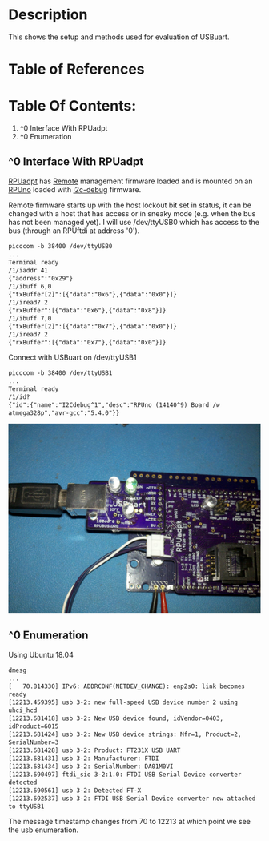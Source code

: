 # Description

This shows the setup and methods used for evaluation of USBuart.

# Table of References


# Table Of Contents:

1. ^0 Interface With RPUadpt
1. ^0 Enumeration


## ^0 Interface With RPUadpt

[RPUadpt] has [Remote] management firmware loaded and is mounted on an [RPUno] loaded with [i2c-debug] firmware.

[RPUadpt]: https://github.com/epccs/RPUadpt/
[Remote]: https://github.com/epccs/RPUadpt/tree/master/Remote
[RPUno]: https://github.com/epccs/RPUno
[i2c-debug]: https://github.com/epccs/RPUno/tree/master/i2c-debug

Remote firmware starts up with the host lockout bit set in status, it can be changed with a host that has access or in sneaky mode (e.g. when the bus has not been managed yet). I will use /dev/ttyUSB0 which has access to the bus (through an RPUftdi at address '0').

```
picocom -b 38400 /dev/ttyUSB0
...
Terminal ready
/1/iaddr 41
{"address":"0x29"}
/1/ibuff 6,0
{"txBuffer[2]":[{"data":"0x6"},{"data":"0x0"}]}
/1/iread? 2
{"rxBuffer":[{"data":"0x6"},{"data":"0x8"}]}
/1/ibuff 7,0
{"txBuffer[2]":[{"data":"0x7"},{"data":"0x0"}]}
/1/iread? 2
{"rxBuffer":[{"data":"0x7"},{"data":"0x0"}]}
```

Connect with USBuart on /dev/ttyUSB1 

```
picocom -b 38400 /dev/ttyUSB1
...
Terminal ready
/1/id?
{"id":{"name":"I2Cdebug^1","desc":"RPUno (14140^9) Board /w atmega328p","avr-gcc":"5.4.0"}}
```

![USBuart^0_RPUadpt^6_with_fwRemote](./USBuart^0_RPUadpt^6_with_fwRemote.jpg "USBuart^0 RPUadpt^6 with fwRemote")



## ^0 Enumeration

Using Ubuntu 18.04

```
dmesg
...
[   70.814330] IPv6: ADDRCONF(NETDEV_CHANGE): enp2s0: link becomes ready
[12213.459395] usb 3-2: new full-speed USB device number 2 using uhci_hcd
[12213.681418] usb 3-2: New USB device found, idVendor=0403, idProduct=6015
[12213.681424] usb 3-2: New USB device strings: Mfr=1, Product=2, SerialNumber=3
[12213.681428] usb 3-2: Product: FT231X USB UART
[12213.681431] usb 3-2: Manufacturer: FTDI
[12213.681434] usb 3-2: SerialNumber: DA01M0VI
[12213.690497] ftdi_sio 3-2:1.0: FTDI USB Serial Device converter detected
[12213.690561] usb 3-2: Detected FT-X
[12213.692537] usb 3-2: FTDI USB Serial Device converter now attached to ttyUSB1
```

The message timestamp changes from 70 to 12213 at which point we see the usb enumeration. 



